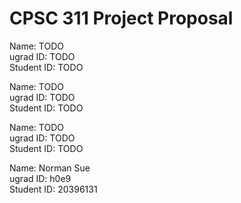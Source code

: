 # CPSC 311 Project Proposal

Name:       TODO  
ugrad ID:   TODO  
Student ID: TODO  

Name:       TODO  
ugrad ID:   TODO  
Student ID: TODO  

Name:       TODO  
ugrad ID:   TODO  
Student ID: TODO  

Name:       Norman Sue  
ugrad ID:   h0e9  
Student ID: 20396131  
